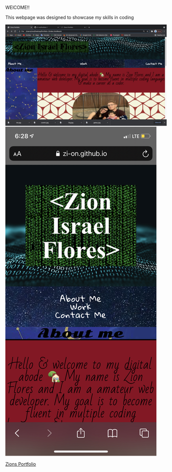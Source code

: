 WElCOME!!

This webpage was designed to showcase my skills in coding

<img src="assets/images/Webpage.jpg" alt="Screenshot">
<img src="assets/images/Mobile-webpage.jpg" alt="Mobile">

<a href="https://zi-on.github.io/Portfolio_ZIF">Zions Portfolio</a>